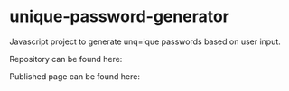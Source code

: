 # unique-password-generator

Javascript project to generate unq=ique passwords based on user input.




Repository can be found here:

Published page can be found here:
